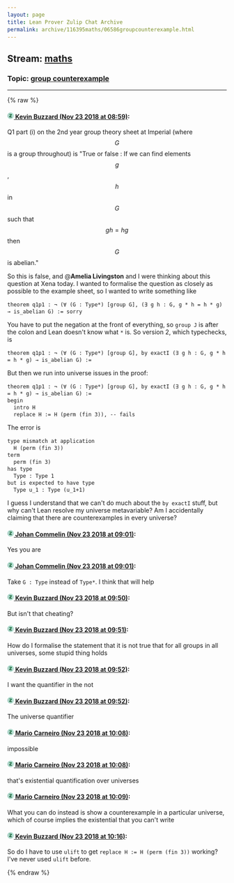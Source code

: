 ```yaml
---
layout: page
title: Lean Prover Zulip Chat Archive 
permalink: archive/116395maths/06586groupcounterexample.html
---
```


## Stream: [maths](index.html)
### Topic: [group counterexample](06586groupcounterexample.html)

---


{% raw %}
#### [![Click to go to Zulip](../../assets/img/zulip2.png) Kevin Buzzard (Nov 23 2018 at 08:59)](https://leanprover.zulipchat.com/#narrow/stream/116395-maths/topic/group%20counterexample/near/148214352):
Q1 part (i) on the 2nd year group theory sheet at Imperial (where $$G$$ is a group throughout) is "True or false : If we can find elements $$g$$, $$h$$ in $$G$$ such that $$gh = hg$$ then $$G$$ is abelian."

So this is false, and @**Amelia Livingston** and I were thinking about this question at Xena today. I wanted to formalise the question as closely as possible to the example sheet, so I wanted to write something like

```lean
theorem q1p1 : ¬ (∀ (G : Type*) [group G], (∃ g h : G, g * h = h * g) → is_abelian G) := sorry
```

You have to put the negation at the front of everything, so `group J` is after the colon and Lean doesn't know what `*` is. So version 2, which typechecks, is

```lean
theorem q1p1 : ¬ (∀ (G : Type*) [group G], by exactI (∃ g h : G, g * h = h * g) → is_abelian G) :=
```

But then we run into universe issues in the proof:

```lean
theorem q1p1 : ¬ (∀ (G : Type*) [group G], by exactI (∃ g h : G, g * h = h * g) → is_abelian G) :=
begin
  intro H
  replace H := H (perm (fin 3)), -- fails
```

The error is

```
type mismatch at application
  H (perm (fin 3))
term
  perm (fin 3)
has type
  Type : Type 1
but is expected to have type
  Type u_1 : Type (u_1+1)
```

I guess I understand that we can't do much about the `by exactI` stuff, but why can't Lean resolve my universe metavariable? Am I accidentally claiming that there are counterexamples in every universe?

#### [![Click to go to Zulip](../../assets/img/zulip2.png) Johan Commelin (Nov 23 2018 at 09:01)](https://leanprover.zulipchat.com/#narrow/stream/116395-maths/topic/group%20counterexample/near/148214469):
Yes you are

#### [![Click to go to Zulip](../../assets/img/zulip2.png) Johan Commelin (Nov 23 2018 at 09:01)](https://leanprover.zulipchat.com/#narrow/stream/116395-maths/topic/group%20counterexample/near/148214477):
Take `G : Type` instead of `Type*`. I think that will help

#### [![Click to go to Zulip](../../assets/img/zulip2.png) Kevin Buzzard (Nov 23 2018 at 09:50)](https://leanprover.zulipchat.com/#narrow/stream/116395-maths/topic/group%20counterexample/near/148216373):
But isn't that cheating?

#### [![Click to go to Zulip](../../assets/img/zulip2.png) Kevin Buzzard (Nov 23 2018 at 09:51)](https://leanprover.zulipchat.com/#narrow/stream/116395-maths/topic/group%20counterexample/near/148216392):
How do I formalise the statement that it is not true that for all groups in all universes, some stupid thing holds

#### [![Click to go to Zulip](../../assets/img/zulip2.png) Kevin Buzzard (Nov 23 2018 at 09:52)](https://leanprover.zulipchat.com/#narrow/stream/116395-maths/topic/group%20counterexample/near/148216435):
I want the quantifier in the not

#### [![Click to go to Zulip](../../assets/img/zulip2.png) Kevin Buzzard (Nov 23 2018 at 09:52)](https://leanprover.zulipchat.com/#narrow/stream/116395-maths/topic/group%20counterexample/near/148216437):
The universe quantifier

#### [![Click to go to Zulip](../../assets/img/zulip2.png) Mario Carneiro (Nov 23 2018 at 10:08)](https://leanprover.zulipchat.com/#narrow/stream/116395-maths/topic/group%20counterexample/near/148217061):
impossible

#### [![Click to go to Zulip](../../assets/img/zulip2.png) Mario Carneiro (Nov 23 2018 at 10:08)](https://leanprover.zulipchat.com/#narrow/stream/116395-maths/topic/group%20counterexample/near/148217069):
that's existential quantification over universes

#### [![Click to go to Zulip](../../assets/img/zulip2.png) Mario Carneiro (Nov 23 2018 at 10:09)](https://leanprover.zulipchat.com/#narrow/stream/116395-maths/topic/group%20counterexample/near/148217081):
What you can do instead is show a counterexample in a particular universe, which of course implies the existential that you can't write

#### [![Click to go to Zulip](../../assets/img/zulip2.png) Kevin Buzzard (Nov 23 2018 at 10:16)](https://leanprover.zulipchat.com/#narrow/stream/116395-maths/topic/group%20counterexample/near/148217369):
So do I have to use `ulift` to get `replace H := H (perm (fin 3))` working? I've never used `ulift` before.


{% endraw %}
